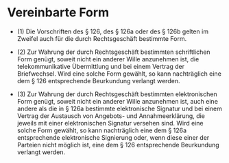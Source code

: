 # Vereinbarte Form

- (1) Die Vorschriften des § 126, des § 126a oder des § 126b gelten im Zweifel auch für die durch Rechtsgeschäft bestimmte Form.

- (2) Zur Wahrung der durch Rechtsgeschäft bestimmten schriftlichen Form genügt, soweit nicht ein anderer Wille anzunehmen ist, die telekommunikative Übermittlung und bei einem Vertrag der Briefwechsel. Wird eine solche Form gewählt, so kann nachträglich eine dem § 126 entsprechende Beurkundung verlangt werden.

- (3) Zur Wahrung der durch Rechtsgeschäft bestimmten elektronischen Form genügt, soweit nicht ein anderer Wille anzunehmen ist, auch eine andere als die in § 126a bestimmte elektronische Signatur und bei einem Vertrag der Austausch von Angebots- und Annahmeerklärung, die jeweils mit einer elektronischen Signatur versehen sind. Wird eine solche Form gewählt, so kann nachträglich eine dem § 126a entsprechende elektronische Signierung oder, wenn diese einer der Parteien nicht möglich ist, eine dem § 126 entsprechende Beurkundung verlangt werden.

